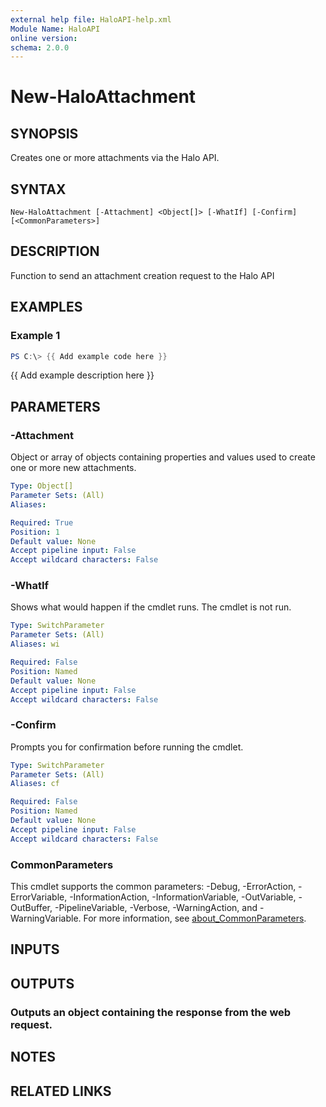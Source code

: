 ```yaml
---
external help file: HaloAPI-help.xml
Module Name: HaloAPI
online version:
schema: 2.0.0
---
```


# New-HaloAttachment

## SYNOPSIS
Creates one or more attachments via the Halo API.

## SYNTAX

```
New-HaloAttachment [-Attachment] <Object[]> [-WhatIf] [-Confirm] [<CommonParameters>]
```

## DESCRIPTION
Function to send an attachment creation request to the Halo API

## EXAMPLES

### Example 1
```powershell
PS C:\> {{ Add example code here }}
```

{{ Add example description here }}

## PARAMETERS

### -Attachment
Object or array of objects containing properties and values used to create one or more new attachments.

```yaml
Type: Object[]
Parameter Sets: (All)
Aliases:

Required: True
Position: 1
Default value: None
Accept pipeline input: False
Accept wildcard characters: False
```

### -WhatIf
Shows what would happen if the cmdlet runs.
The cmdlet is not run.

```yaml
Type: SwitchParameter
Parameter Sets: (All)
Aliases: wi

Required: False
Position: Named
Default value: None
Accept pipeline input: False
Accept wildcard characters: False
```

### -Confirm
Prompts you for confirmation before running the cmdlet.

```yaml
Type: SwitchParameter
Parameter Sets: (All)
Aliases: cf

Required: False
Position: Named
Default value: None
Accept pipeline input: False
Accept wildcard characters: False
```

### CommonParameters
This cmdlet supports the common parameters: -Debug, -ErrorAction, -ErrorVariable, -InformationAction, -InformationVariable, -OutVariable, -OutBuffer, -PipelineVariable, -Verbose, -WarningAction, and -WarningVariable. For more information, see [about_CommonParameters](http://go.microsoft.com/fwlink/?LinkID=113216).

## INPUTS

## OUTPUTS

### Outputs an object containing the response from the web request.
## NOTES

## RELATED LINKS
